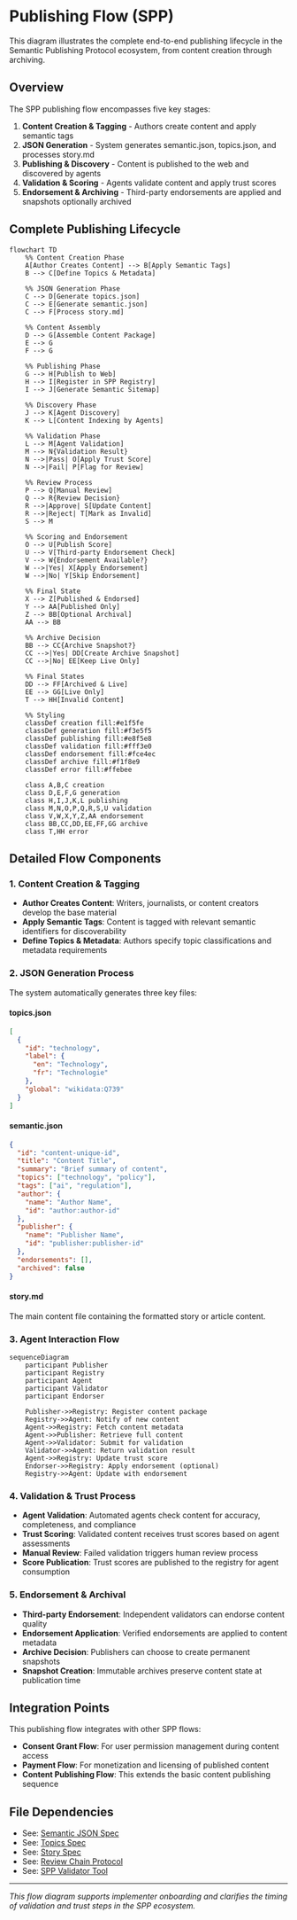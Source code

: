 # Publishing Flow (SPP)

This diagram illustrates the complete end-to-end publishing lifecycle in the Semantic Publishing Protocol ecosystem, from content creation through archiving.

## Overview

The SPP publishing flow encompasses five key stages:
1. **Content Creation & Tagging** - Authors create content and apply semantic tags
2. **JSON Generation** - System generates semantic.json, topics.json, and processes story.md
3. **Publishing & Discovery** - Content is published to the web and discovered by agents
4. **Validation & Scoring** - Agents validate content and apply trust scores
5. **Endorsement & Archiving** - Third-party endorsements are applied and snapshots optionally archived

## Complete Publishing Lifecycle

```mermaid
flowchart TD
    %% Content Creation Phase
    A[Author Creates Content] --> B[Apply Semantic Tags]
    B --> C[Define Topics & Metadata]
    
    %% JSON Generation Phase
    C --> D[Generate topics.json]
    C --> E[Generate semantic.json]
    C --> F[Process story.md]
    
    %% Content Assembly
    D --> G[Assemble Content Package]
    E --> G
    F --> G
    
    %% Publishing Phase
    G --> H[Publish to Web]
    H --> I[Register in SPP Registry]
    I --> J[Generate Semantic Sitemap]
    
    %% Discovery Phase
    J --> K[Agent Discovery]
    K --> L[Content Indexing by Agents]
    
    %% Validation Phase
    L --> M[Agent Validation]
    M --> N{Validation Result}
    N -->|Pass| O[Apply Trust Score]
    N -->|Fail| P[Flag for Review]
    
    %% Review Process
    P --> Q[Manual Review]
    Q --> R{Review Decision}
    R -->|Approve| S[Update Content]
    R -->|Reject| T[Mark as Invalid]
    S --> M
    
    %% Scoring and Endorsement
    O --> U[Publish Score]
    U --> V[Third-party Endorsement Check]
    V --> W{Endorsement Available?}
    W -->|Yes| X[Apply Endorsement]
    W -->|No| Y[Skip Endorsement]
    
    %% Final State
    X --> Z[Published & Endorsed]
    Y --> AA[Published Only]
    Z --> BB[Optional Archival]
    AA --> BB
    
    %% Archive Decision
    BB --> CC{Archive Snapshot?}
    CC -->|Yes| DD[Create Archive Snapshot]
    CC -->|No| EE[Keep Live Only]
    
    %% Final States
    DD --> FF[Archived & Live]
    EE --> GG[Live Only]
    T --> HH[Invalid Content]
    
    %% Styling
    classDef creation fill:#e1f5fe
    classDef generation fill:#f3e5f5
    classDef publishing fill:#e8f5e8
    classDef validation fill:#fff3e0
    classDef endorsement fill:#fce4ec
    classDef archive fill:#f1f8e9
    classDef error fill:#ffebee
    
    class A,B,C creation
    class D,E,F,G generation
    class H,I,J,K,L publishing
    class M,N,O,P,Q,R,S,U validation
    class V,W,X,Y,Z,AA endorsement
    class BB,CC,DD,EE,FF,GG archive
    class T,HH error
```

## Detailed Flow Components

### 1. Content Creation & Tagging
- **Author Creates Content**: Writers, journalists, or content creators develop the base material
- **Apply Semantic Tags**: Content is tagged with relevant semantic identifiers for discoverability
- **Define Topics & Metadata**: Authors specify topic classifications and metadata requirements

### 2. JSON Generation Process
The system automatically generates three key files:

#### topics.json
```json
[
  {
    "id": "technology",
    "label": {
      "en": "Technology",
      "fr": "Technologie"
    },
    "global": "wikidata:Q739"
  }
]
```

#### semantic.json
```json
{
  "id": "content-unique-id",
  "title": "Content Title",
  "summary": "Brief summary of content",
  "topics": ["technology", "policy"],
  "tags": ["ai", "regulation"],
  "author": {
    "name": "Author Name",
    "id": "author:author-id"
  },
  "publisher": {
    "name": "Publisher Name",
    "id": "publisher:publisher-id"
  },
  "endorsements": [],
  "archived": false
}
```

#### story.md
The main content file containing the formatted story or article content.

### 3. Agent Interaction Flow

```mermaid
sequenceDiagram
    participant Publisher
    participant Registry
    participant Agent
    participant Validator
    participant Endorser
    
    Publisher->>Registry: Register content package
    Registry->>Agent: Notify of new content
    Agent->>Registry: Fetch content metadata
    Agent->>Publisher: Retrieve full content
    Agent->>Validator: Submit for validation
    Validator->>Agent: Return validation result
    Agent->>Registry: Update trust score
    Endorser->>Registry: Apply endorsement (optional)
    Registry->>Agent: Update with endorsement
```

### 4. Validation & Trust Process
- **Agent Validation**: Automated agents check content for accuracy, completeness, and compliance
- **Trust Scoring**: Validated content receives trust scores based on agent assessments
- **Manual Review**: Failed validation triggers human review process
- **Score Publication**: Trust scores are published to the registry for agent consumption

### 5. Endorsement & Archival
- **Third-party Endorsement**: Independent validators can endorse content quality
- **Endorsement Application**: Verified endorsements are applied to content metadata
- **Archive Decision**: Publishers can choose to create permanent snapshots
- **Snapshot Creation**: Immutable archives preserve content state at publication time

## Integration Points

This publishing flow integrates with other SPP flows:
- **Consent Grant Flow**: For user permission management during content access
- **Payment Flow**: For monetization and licensing of published content
- **Content Publishing Flow**: This extends the basic content publishing sequence

## File Dependencies

- See: [Semantic JSON Spec](../specs/publishing/semantic-json.md)
- See: [Topics Spec](../specs/publishing/topics-spec.md)
- See: [Story Spec](../specs/publishing/story-spec.md)
- See: [Review Chain Protocol](../specs/publishing/review-chain.md)
- See: [SPP Validator Tool](../tools/spp-validator.md)

---

*This flow diagram supports implementer onboarding and clarifies the timing of validation and trust steps in the SPP ecosystem.*